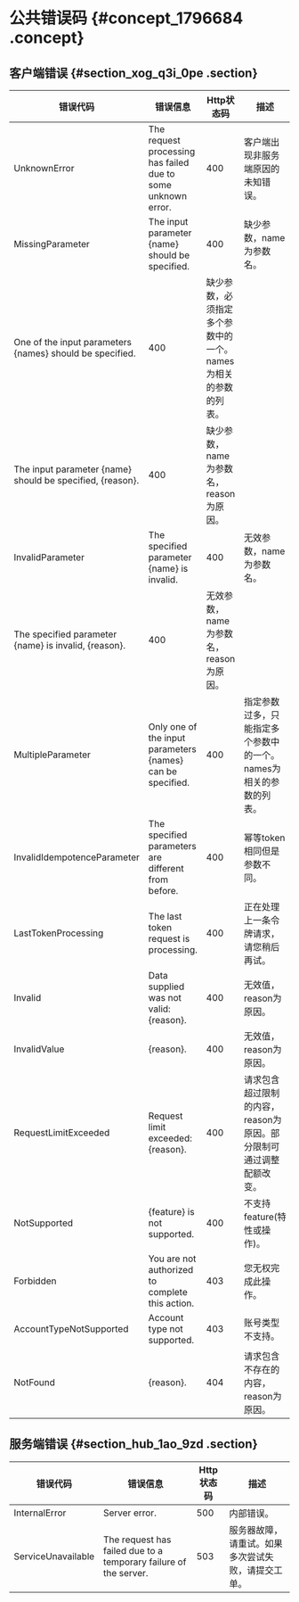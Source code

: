 # 公共错误码 {#concept_1796684 .concept}

## 客户端错误 {#section_xog_q3i_0pe .section}

|错误代码|错误信息|Http状态码|描述|
|----|----|-------|--|
|UnknownError|The request processing has failed due to some unknown error.|400|客户端出现非服务端原因的未知错误。|
|MissingParameter|The input parameter \{name\} should be specified.|400|缺少参数，name为参数名。|
|One of the input parameters \{names\} should be specified.|400|缺少参数，必须指定多个参数中的一个。names为相关的参数的列表。|
|The input parameter \{name\} should be specified, \{reason\}.|400|缺少参数，name为参数名，reason为原因。|
|InvalidParameter|The specified parameter \{name\} is invalid.|400|无效参数，name为参数名。|
|The specified parameter \{name\} is invalid, \{reason\}.|400|无效参数，name为参数名，reason为原因。|
|MultipleParameter|Only one of the input parameters \{names\} can be specified.|400|指定参数过多，只能指定多个参数中的一个。names为相关的参数的列表。|
|InvalidIdempotenceParameter|The specified parameters are different from before.|400|幂等token相同但是参数不同。|
|LastTokenProcessing|The last token request is processing.|400|正在处理上一条令牌请求，请您稍后再试。|
|Invalid|Data supplied was not valid: \{reason\}.|400|无效值，reason为原因。|
|InvalidValue|\{reason\}.|400|无效值，reason为原因。|
|RequestLimitExceeded|Request limit exceeded: \{reason\}.|400|请求包含超过限制的内容，reason为原因。部分限制可通过调整配额改变。|
|NotSupported|\{feature\} is not supported.|400|不支持feature\(特性或操作\)。|
|Forbidden|You are not authorized to complete this action.|403|您无权完成此操作。|
|AccountTypeNotSupported|Account type not supported.|403|账号类型不支持。|
|NotFound|\{reason\}.|404|请求包含不存在的内容，reason为原因。|

## 服务端错误 {#section_hub_1ao_9zd .section}

|错误代码|错误信息|Http状态码|描述|
|----|----|-------|--|
|InternalError|Server error.|500|内部错误。|
|ServiceUnavailable|The request has failed due to a temporary failure of the server.|503|服务器故障，请重试。如果多次尝试失败，请提交工单。|

